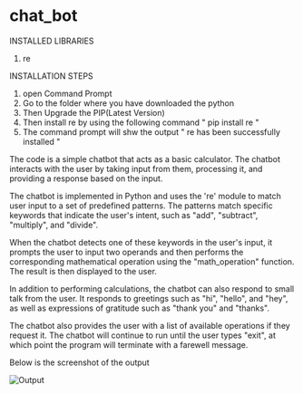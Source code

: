 # chat_bot

INSTALLED LIBRARIES
1. re

INSTALLATION STEPS

1. open Command Prompt
2. Go to the folder where you have downloaded the python
3. Then Upgrade the PIP(Latest Version)
4. Then install re by using the following command
          " pip install re "
5. The command prompt will shw the output 
          " re has been successfully installed "

The code is a simple chatbot that acts as a basic calculator. The chatbot interacts with the user by taking input from them, processing it, and providing a response based on the input.

The chatbot is implemented in Python and uses the 're' module to match user input to a set of predefined patterns. The patterns match specific keywords that indicate the user's intent, such as "add", "subtract", "multiply", and "divide".

When the chatbot detects one of these keywords in the user's input, it prompts the user to input two operands and then performs the corresponding mathematical operation using the "math_operation" function. The result is then displayed to the user.

In addition to performing calculations, the chatbot can also respond to small talk from the user. It responds to greetings such as "hi", "hello", and "hey", as well as expressions of gratitude such as "thank you" and "thanks".

The chatbot also provides the user with a list of available operations if they request it. The chatbot will continue to run until the user types "exit", at which point the program will terminate with a farewell message.

Below is the screenshot of the output

![Output](https://user-images.githubusercontent.com/82249340/221859210-2303ff47-e110-438d-9168-a4ea8ebff6bb.png)
